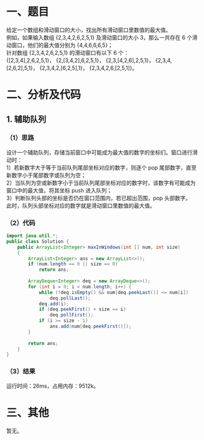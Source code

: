 # 一、题目
给定一个数组和滑动窗口的大小，找出所有滑动窗口里数值的最大值。  
例如，如果输入数组 {2,3,4,2,6,2,5,1} 及滑动窗口的大小 3，那么一共存在 6 个滑动窗口，他们的最大值分别为 {4,4,6,6,6,5}；  
针对数组 {2,3,4,2,6,2,5,1} 的滑动窗口有以下 6 个：  
{[2,3,4],2,6,2,5,1}， {2,[3,4,2],6,2,5,1}， {2,3,[4,2,6],2,5,1}， {2,3,4,[2,6,2],5,1}， {2,3,4,2,[6,2,5],1}， {2,3,4,2,6,[2,5,1]}。  
# 二、分析及代码
## 1. 辅助队列
### （1）思路
设计一个辅助队列，存储当前窗口中可能成为最大值的数字的坐标们。窗口进行滑动时：  
1）若新数字大于等于当前队列尾部坐标对应的数字，则逐个 pop 尾部数字，直至新数字小于尾部数字或队列为空；    
2）当队列为空或新数字小于当前队列尾部坐标对应的数字时，该数字有可能成为窗口中的最大值，将其坐标 push 进入队列；  
3）判断队列头部的坐标是否仍在窗口范围内，若已超出范围，pop 头部数字。   
此时，队列头部坐标对应的数字就是滑动窗口里数值的最大值。 
### （2）代码
```java
import java.util.*;
public class Solution {
    public ArrayList<Integer> maxInWindows(int [] num, int size)
    {
        ArrayList<Integer> ans = new ArrayList<>();
        if (num.length == 0 || size == 0)
            return ans;
        
        ArrayDeque<Integer> deq = new ArrayDeque<>();
        for (int i = 0; i < num.length; i++) {
            while (!deq.isEmpty() && num[deq.peekLast()] <= num[i])
                deq.pollLast();
            deq.add(i);
            if (deq.peekFirst() + size == i)
                deq.pollFirst();
            if (i >= size - 1)
                ans.add(num[deq.peekFirst()]);
        }
        
        return ans;
    }
}
```
### （3）结果
运行时间：26ms，占用内存：9512k。     
# 三、其他
暂无。    
